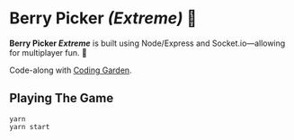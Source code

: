 # Berry Picker _(Extreme)_ 🍓

**Berry Picker _Extreme_** is built using Node/Express and Socket.io—allowing for multiplayer fun. 🍓

Code-along with [Coding Garden](https://coding.garden/).

## Playing The Game

```
yarn
yarn start
```
